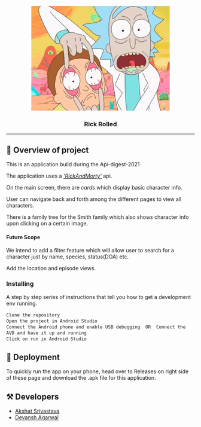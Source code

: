 <p align="center">
  <a href="" rel="noopener">
 <img width=370px height=280px src="https://github.com/Arsh150701/api-digest-2021/blob/team%2326/team%2326%20-%205/app/src/main/res/drawable/rickmortyrepoimg.jpg" alt="Project logo"></a>
</p>
<h3 align="center">Rick Rolled</h3>

---

## 📝 Overview of project
This is an application build during the Api-digest-2021

The application uses a [_'RickAndMorty'_](https://rickandmortyapi.com) api.

On the main screen, there are _cards_ which display basic character info.

User can navigate back and forth among the different pages to view all characters.

There is a family tree for the Smith family which also shows character info upon clicking on a certain image.

#### Future Scope
We intend to add a filter feature which will allow user to search for a character just by name, species, status(DOA) etc.

Add the location and episode views.

### Installing

A step by step series of instructions that tell you how to get a development env running.

```
Clone the repository
Open the project in Android Studio
Connect the Android phone and enable USB debugging  OR  Connect the AVD and have it up and running
Click on run in Android Studio
```

## 🚀 Deployment

To quickly run the app on your phone, head over to Releases on right side of these page and download the .apk file for this application.

## ⚒️ Developers

- [Akshat Srivastava](https://github.com/Arsh150701)
- [Devansh Agarwal](https://github.com/devanshagar783)
